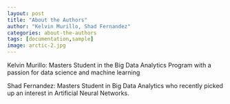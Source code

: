 ```yaml
---
layout: post
title: "About the Authors"
author: "Kelvin Murillo, Shad Fernandez"
categories: about-the-authors
tags: [documentation,sample]
image: arctic-2.jpg
---
```


Kelvin Murillo:
Masters Student in the Big Data Analytics Program with a passion for data science and machine learning

Shad Fernandez:
Masters Student in Big Data Analytics who recently picked up an interest in Artificial Neural Networks.
